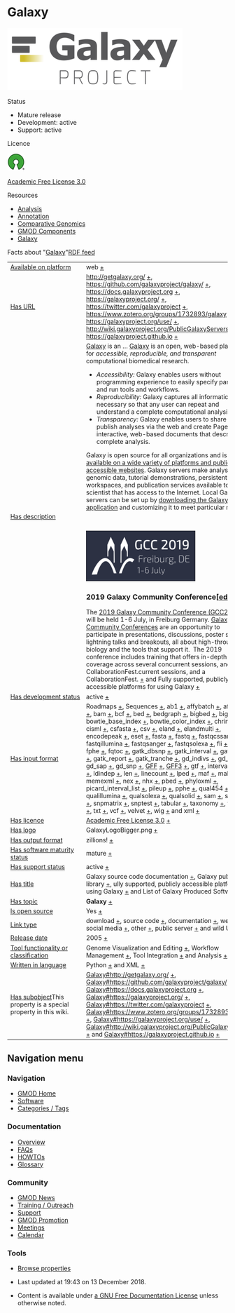 



<span id="top"></span>




# <span dir="auto">Galaxy</span>










<img
src="https://raw.githubusercontent.com/GMOD/gmod.github.io/main/mediawiki/images/thumb/c/c7/GalaxyLogoBigger.png/400px-GalaxyLogoBigger.png"
srcset="https://raw.githubusercontent.com/GMOD/gmod.github.io/main/mediawiki/images/thumb/c/c7/GalaxyLogoBigger.png/600px-GalaxyLogoBigger.png 1.5x, https://raw.githubusercontent.com/GMOD/gmod.github.io/main/mediawiki/images/thumb/c/c7/GalaxyLogoBigger.png/800px-GalaxyLogoBigger.png 2x"
width="400" height="142" alt="Galaxy logo" />



Status



- Mature release
- Development: active
- Support: active



Licence


<a href="http://opensource.org/" rel="nofollow"><img
src="https://raw.githubusercontent.com/GMOD/gmod.github.io/main/mediawiki/images/thumb/6/66/Osi_symbol.png/40px-Osi_symbol.png"
srcset="https://raw.githubusercontent.com/GMOD/gmod.github.io/main/mediawiki/images/thumb/6/66/Osi_symbol.png/60px-Osi_symbol.png 1.5x, https://raw.githubusercontent.com/GMOD/gmod.github.io/main/mediawiki/images/thumb/6/66/Osi_symbol.png/80px-Osi_symbol.png 2x"
width="40" height="39" alt="} is open source" /></a>



<a href="http://opensource.org/licenses/AFL-3.0" class="external text"
rel="nofollow">Academic Free License 3.0</a>



Resources




- [Analysis](Category%3AAnalysis "Category%3AAnalysis")
- [Annotation](Category%3AAnnotation "Category%3AAnnotation")
- [Comparative
  Genomics](Category%3AComparative_Genomics "Category%3AComparative Genomics")
- [GMOD Components](Category%3AGMOD_Components "Category%3AGMOD Components")
- [Galaxy](Category%3AGalaxy "Category%3AGalaxy")



<span class="smwfactboxhead">Facts about
"<span class="swmfactboxheadbrowse">[Galaxy](Special%253ABrowse/Galaxy "Special%253ABrowse/Galaxy")</span>"</span><span class="smwrdflink"><span class="rdflink">[RDF
feed](http://gmod.org/wiki/Special:ExportRDF/Galaxy "Special:ExportRDF/Galaxy")</span></span>

<table class="smwfacttable">
<colgroup>
<col style="width: 50%" />
<col style="width: 50%" />
</colgroup>
<tbody>
<tr class="odd row-odd">
<td class="smwpropname"><a href="Property%3AAvailable_on_platform"
title="Property:Available on platform">Available on platform</a></td>
<td class="smwprops">web <span class="smwsearch"><a
href="Special%3ASearchByProperty/Available-20on-20platform/web"
title="Special%3ASearchByProperty/Available-20on-20platform/web">+</a></span></td>
</tr>
<tr class="even row-even">
<td class="smwpropname"><a href="Property%3AHas_URL"
title="Property:Has URL">Has URL</a></td>
<td class="smwprops"><a href="http://getgalaxy.org/"
class="external free" rel="nofollow">http://getgalaxy.org/</a> <span
class="smwsearch"><a
href="Special%3ASearchByProperty/Has-20URL/http%3A-2F-2Fgetgalaxy.org-2F"
title="Special%3ASearchByProperty/Has-20URL/http%3A-2F-2Fgetgalaxy.org-2F">+</a></span>,
<a href="https://github.com/galaxyproject/galaxy/" class="external free"
rel="nofollow">https://github.com/galaxyproject/galaxy/</a> <span
class="smwsearch"><a
href="Special%3ASearchByProperty/Has-20URL/https%3A-2F-2Fgithub.com-2Fgalaxyproject-2Fgalaxy-2F"
title="Special%3ASearchByProperty/Has-20URL/https%3A-2F-2Fgithub.com-2Fgalaxyproject-2Fgalaxy-2F">+</a></span>,
<a href="https://docs.galaxyproject.org" class="external free"
rel="nofollow">https://docs.galaxyproject.org</a> <span
class="smwsearch"><a
href="Special%3ASearchByProperty/Has-20URL/https%3A-2F-2Fdocs.galaxyproject.org"
title="Special%3ASearchByProperty/Has-20URL/https%3A-2F-2Fdocs.galaxyproject.org">+</a></span>,
<a href="https://galaxyproject.org/" class="external free"
rel="nofollow">https://galaxyproject.org/</a> <span class="smwsearch"><a
href="Special%3ASearchByProperty/Has-20URL/https%3A-2F-2Fgalaxyproject.org-2F"
title="Special%3ASearchByProperty/Has-20URL/https%3A-2F-2Fgalaxyproject.org-2F">+</a></span>,
<a href="https://twitter.com/galaxyproject" class="external free"
rel="nofollow">https://twitter.com/galaxyproject</a> <span
class="smwsearch"><a
href="Special%3ASearchByProperty/Has-20URL/https%3A-2F-2Ftwitter.com-2Fgalaxyproject"
title="Special%3ASearchByProperty/Has-20URL/https%3A-2F-2Ftwitter.com-2Fgalaxyproject">+</a></span>,
<a href="https://www.zotero.org/groups/1732893/galaxy"
class="external free"
rel="nofollow">https://www.zotero.org/groups/1732893/galaxy</a> <span
class="smwsearch"><a
href="Special%3ASearchByProperty/Has-20URL/https%3A-2F-2Fwww.zotero.org-2Fgroups-2F1732893-2Fgalaxy"
title="Special%3ASearchByProperty/Has-20URL/https%3A-2F-2Fwww.zotero.org-2Fgroups-2F1732893-2Fgalaxy">+</a></span>,
<a href="https://galaxyproject.org/use/" class="external free"
rel="nofollow">https://galaxyproject.org/use/</a> <span
class="smwsearch"><a
href="Special%3ASearchByProperty/Has-20URL/https%3A-2F-2Fgalaxyproject.org-2Fuse-2F"
title="Special%3ASearchByProperty/Has-20URL/https%3A-2F-2Fgalaxyproject.org-2Fuse-2F">+</a></span>,
<a href="http://wiki.galaxyproject.org/PublicGalaxyServers"
class="external free"
rel="nofollow">http://wiki.galaxyproject.org/PublicGalaxyServers</a>
<span class="smwsearch"><a
href="Special%3ASearchByProperty/Has-20URL/http%3A-2F-2Fwiki.galaxyproject.org-2FPublicGalaxyServers"
title="Special%3ASearchByProperty/Has-20URL/http%3A-2F-2Fwiki.galaxyproject.org-2FPublicGalaxyServers">+</a></span>
and <a href="https://galaxyproject.github.io" class="external free"
rel="nofollow">https://galaxyproject.github.io</a> <span
class="smwsearch"><a
href="Special%3ASearchByProperty/Has-20URL/https%3A-2F-2Fgalaxyproject.github.io"
title="Special%3ASearchByProperty/Has-20URL/https%3A-2F-2Fgalaxyproject.github.io">+</a></span></td>
</tr>
<tr class="odd row-odd">
<td class="smwpropname"><a href="Property%3AHas_description"
title="Property:Has description">Has description</a></td>
<td class="smwprops"><a href="https://galaxyproject.org/"
class="external text" rel="nofollow">Galaxy</a> is an <span
class="smw-highlighter" data-type="2" data-state="persistent"
data-title="Information"><span class="smwtext"> … </span><span
class="smwttcontent"><a href="https://galaxyproject.org/"
class="external text" rel="nofollow">Galaxy</a> is an open, web-based
platform for <em>accessible, reproducible, and transparent</em>
computational biomedical research. </span></span>
<ul>
<li><em>Accessibility:</em> Galaxy enables users without programming
experience to easily specify parameters and run tools and
workflows.</li>
<li><em>Reproducibility:</em> Galaxy captures all information necessary
so that any user can repeat and understand a complete computational
analysis.</li>
<li><em>Transparency:</em> Galaxy enables users to share and publish
analyses via the web and create Pages--interactive, web-based documents
that describe a complete analysis.</li>
</ul>
<p>Galaxy is open source for all organizations and is <a
href="https://galaxyproject.org/use/" class="external text"
rel="nofollow">available on a wide variety of platforms and publicly
accessible websites</a>. Galaxy servers make analysis tools, genomic
data, tutorial demonstrations, persistent workspaces, and publication
services available to any scientist that has access to the Internet.
Local Galaxy servers can be set up by <a href="http://getgalaxy.org/"
class="external text" rel="nofollow">downloading the Galaxy
application</a> and customizing it to meet particular needs.</p>
<p><br />
</p>

<img
src="https://raw.githubusercontent.com/GMOD/gmod.github.io/main/mediawiki/images/thumb/e/ed/GCC2019Logo.png/250px-GCC2019Logo.png"
srcset="https://raw.githubusercontent.com/GMOD/gmod.github.io/main/mediawiki/images/e/ed/GCC2019Logo.png 1.5x, https://raw.githubusercontent.com/GMOD/gmod.github.io/main/mediawiki/images/e/ed/GCC2019Logo.png 2x"
width="250" height="115"
alt="link=https://galaxyproject.org/events/gcc2019/ 2019 Galaxy Community Conference" />

<h3 id="galaxy-community-conferenceedit"><span
id="2019_Galaxy_Community_Conference" class="mw-headline">2019 Galaxy
Community Conference</span><span class="mw-editsection"><span
class="mw-editsection-bracket">[</span><a
href="http://gmod.org/mediawiki/index.php?title=Galaxy&amp;action=edit&amp;section=1"
title="Edit section: 2019 Galaxy Community Conference">edit</a><span
class="mw-editsection-bracket">]</span></span></h3>
The <a href="https://galaxyproject.org/events/gcc2019"
class="external text" rel="nofollow">2019 Galaxy Community Conference
(GCC2019)</a> will be held 1-6 July, in Freiburg Germany. <a
href="https://galaxyproejct.org/gcc2" class="external text"
rel="nofollow">Galaxy Community Conferences</a> are an opportunity to
participate in presentations, discussions, poster sessions, lightning
talks and breakouts, all about high-throughput biology and the tools
that support it.  The 2019 conference includes training that offers
in-depth topic coverage across several concurrent sessions, and a
CollaborationFest.current sessions, and a CollaborationFest. <span
class="smwsearch"><a
href="http://gmod.org/mediawiki/index.php?title=Special%3ASearchByProperty&amp;x=Has-20description%2F-5Bhttps%3A-2F-2Fgalaxyproject.org-2F-20Galaxy-5D-20is-20an-20open%2C-20web-2Dbased-20platform-20for-20-27-27accessible%2C-20reproducible%2C-20and-20transparent-27-27-20computational-20biomedical-20research.-0A%2A-20-27-27Accessibility%3A-27-27-20Galaxy-20enables-20users-20without-20programming-20experience-20to-20easily-20specify-20parameters-20and-20run-20tools-20and-20workflows.-0A%2A-20-27-27Reproducibility%3A-27-27-20Galaxy-20captures-20all-20information-20necessary-20so-20that-20any-20user-20can-20repeat-20and-20understand-20a-20complete-20computational-20analysis.-0A%2A-20-27-27Transparency%3A-27-27-20Galaxy-20enables-20users-20to-20share-20and-20publish-20analyses-20via-20the-20web-20and-20create-20Pages-2D-2Dinteractive%2C-20web-2Dbased-20documents-20that-20describe-20a-20complete-20analysis.-0A-0AGalaxy-20is-20open-20source-20for-20all-20organizations-20and-20is-20-5Bhttps%3A-2F-2Fgalaxyproject.org-2Fuse-2F-20available-20on-20a-20wide-20variety-20of-20platforms-20and-20publicly-20accessible-20websites-5D.-20Galaxy-20servers-20make-20analysis-20tools%2C-20genomic-20data%2C-20tutorial-20demonstrations%2C-20persistent-20workspaces%2C-20and-20publication-20services-20available-20to-20any-20scientist-20that-20has-20access-20to-20the-20Internet.-20Local-20Galaxy-20servers-20can-20be-20set-20up-20by-20-5Bhttp%3A-2F-2Fgetgalaxy.org-2F-20downloading-20the-20Galaxy-20application-5D-20and-20customizing-20it-20to-20meet-20particular-20needs.-0A-0A-0A-5B-5BFile%3AGCC2019Logo.png-7Cleft-7C250px-7Clink%3Dhttps%3A-2F-2Fgalaxyproject.org-2Fevents-2Fgcc2019-2F-202019-20Galaxy-20Community-20Conference-5D-5D-0A-0A%3D%3D%3D-202019-20Galaxy-20Community-20Conference-20%3D%3D%3D-0A-0AThe-20-5Bhttps%3A-2F-2Fgalaxyproject.org-2Fevents-2Fgcc2019-202019-20Galaxy-20Community-20Conference-20%28GCC2019%29-5D-20will-20be-20held-201-2D6-20July%2C-20in-20Freiburg-20Germany.-20-5Bhttps%3A-2F-2Fgalaxyproejct.org-2Fgcc2-20Galaxy-20Community-20Conferences-5D-20are-20an-20opportunity-20to-20participate-20in-20presentations%2C-20discussions%2C-20poster-20sessions%2C-20lightning-20talks-20and-20breakouts%2C-20all-20about-20high-2Dthroughput-20biology-20and-20the-20tools-20that-20support-20it.-20%C2%A0The-202019-20conference-20includes-20training-20that-20offers-20in-2Ddepth-20topic-20coverage-20across-20several-20concurrent-20sessions%2C-20and-20a-20CollaborationFest."
class="external text" rel="nofollow">+</a></span> and Fully supported,
publicly accessible platforms for using Galaxy <span
class="smwsearch"><a
href="Special%3ASearchByProperty/Has-20description/Fully-20supported,-20publicly-20accessible-20platforms-20for-20using-20Galaxy"
title="Special%3ASearchByProperty/Has-20description/Fully-20supported,-20publicly-20accessible-20platforms-20for-20using-20Galaxy">+</a></span></td>
</tr>
<tr class="even row-even">
<td class="smwpropname"><a href="Property%3AHas_development_status"
title="Property:Has development status">Has development status</a></td>
<td class="smwprops">active <span class="smwsearch"><a
href="Special%3ASearchByProperty/Has-20development-20status/active"
title="Special%3ASearchByProperty/Has-20development-20status/active">+</a></span></td>
</tr>
<tr class="odd row-odd">
<td class="smwpropname"><a href="Property%3AHas_input_format"
title="Property:Has input format">Has input format</a></td>
<td class="smwprops">Roadmaps <span class="smwsearch"><a
href="Special%3ASearchByProperty/Has-20input-20format/Roadmaps"
title="Special%3ASearchByProperty/Has-20input-20format/Roadmaps">+</a></span>,
Sequences <span class="smwsearch"><a
href="Special%3ASearchByProperty/Has-20input-20format/Sequences"
title="Special%3ASearchByProperty/Has-20input-20format/Sequences">+</a></span>,
ab1 <span class="smwsearch"><a
href="Special%3ASearchByProperty/Has-20input-20format/ab1"
title="Special%3ASearchByProperty/Has-20input-20format/ab1">+</a></span>,
affybatch <span class="smwsearch"><a
href="Special%3ASearchByProperty/Has-20input-20format/affybatch"
title="Special%3ASearchByProperty/Has-20input-20format/affybatch">+</a></span>,
afg <span class="smwsearch"><a
href="Special%3ASearchByProperty/Has-20input-20format/afg"
title="Special%3ASearchByProperty/Has-20input-20format/afg">+</a></span>,
axt <span class="smwsearch"><a
href="Special%3ASearchByProperty/Has-20input-20format/axt"
title="Special%3ASearchByProperty/Has-20input-20format/axt">+</a></span>,
bam <span class="smwsearch"><a
href="Special%3ASearchByProperty/Has-20input-20format/bam"
title="Special%3ASearchByProperty/Has-20input-20format/bam">+</a></span>,
bcf <span class="smwsearch"><a
href="Special%3ASearchByProperty/Has-20input-20format/bcf"
title="Special%3ASearchByProperty/Has-20input-20format/bcf">+</a></span>,
bed <span class="smwsearch"><a
href="Special%3ASearchByProperty/Has-20input-20format/bed"
title="Special%3ASearchByProperty/Has-20input-20format/bed">+</a></span>,
bedgraph <span class="smwsearch"><a
href="Special%3ASearchByProperty/Has-20input-20format/bedgraph"
title="Special%3ASearchByProperty/Has-20input-20format/bedgraph">+</a></span>,
bigbed <span class="smwsearch"><a
href="Special%3ASearchByProperty/Has-20input-20format/bigbed"
title="Special%3ASearchByProperty/Has-20input-20format/bigbed">+</a></span>,
bigwig <span class="smwsearch"><a
href="Special%3ASearchByProperty/Has-20input-20format/bigwig"
title="Special%3ASearchByProperty/Has-20input-20format/bigwig">+</a></span>,
bowtie_base_index <span class="smwsearch"><a
href="Special%3ASearchByProperty/Has-20input-20format/bowtie_base_index"
title="Special%3ASearchByProperty/Has-20input-20format/bowtie base index">+</a></span>,
bowtie_color_index <span class="smwsearch"><a
href="Special%3ASearchByProperty/Has-20input-20format/bowtie_color_index"
title="Special%3ASearchByProperty/Has-20input-20format/bowtie color index">+</a></span>,
chrint <span class="smwsearch"><a
href="Special%3ASearchByProperty/Has-20input-20format/chrint"
title="Special%3ASearchByProperty/Has-20input-20format/chrint">+</a></span>,
cisml <span class="smwsearch"><a
href="Special%3ASearchByProperty/Has-20input-20format/cisml"
title="Special%3ASearchByProperty/Has-20input-20format/cisml">+</a></span>,
csfasta <span class="smwsearch"><a
href="Special%3ASearchByProperty/Has-20input-20format/csfasta"
title="Special%3ASearchByProperty/Has-20input-20format/csfasta">+</a></span>,
csv <span class="smwsearch"><a
href="Special%3ASearchByProperty/Has-20input-20format/csv"
title="Special%3ASearchByProperty/Has-20input-20format/csv">+</a></span>,
eland <span class="smwsearch"><a
href="Special%3ASearchByProperty/Has-20input-20format/eland"
title="Special%3ASearchByProperty/Has-20input-20format/eland">+</a></span>,
elandmulti <span class="smwsearch"><a
href="Special%3ASearchByProperty/Has-20input-20format/elandmulti"
title="Special%3ASearchByProperty/Has-20input-20format/elandmulti">+</a></span>,
encodepeak <span class="smwsearch"><a
href="Special%3ASearchByProperty/Has-20input-20format/encodepeak"
title="Special%3ASearchByProperty/Has-20input-20format/encodepeak">+</a></span>,
eset <span class="smwsearch"><a
href="Special%3ASearchByProperty/Has-20input-20format/eset"
title="Special%3ASearchByProperty/Has-20input-20format/eset">+</a></span>,
fasta <span class="smwsearch"><a
href="Special%3ASearchByProperty/Has-20input-20format/fasta"
title="Special%3ASearchByProperty/Has-20input-20format/fasta">+</a></span>,
fastq <span class="smwsearch"><a
href="Special%3ASearchByProperty/Has-20input-20format/fastq"
title="Special%3ASearchByProperty/Has-20input-20format/fastq">+</a></span>,
fastqcssanger <span class="smwsearch"><a
href="Special%3ASearchByProperty/Has-20input-20format/fastqcssanger"
title="Special%3ASearchByProperty/Has-20input-20format/fastqcssanger">+</a></span>,
fastqillumina <span class="smwsearch"><a
href="Special%3ASearchByProperty/Has-20input-20format/fastqillumina"
title="Special%3ASearchByProperty/Has-20input-20format/fastqillumina">+</a></span>,
fastqsanger <span class="smwsearch"><a
href="Special%3ASearchByProperty/Has-20input-20format/fastqsanger"
title="Special%3ASearchByProperty/Has-20input-20format/fastqsanger">+</a></span>,
fastqsolexa <span class="smwsearch"><a
href="Special%3ASearchByProperty/Has-20input-20format/fastqsolexa"
title="Special%3ASearchByProperty/Has-20input-20format/fastqsolexa">+</a></span>,
fli <span class="smwsearch"><a
href="Special%3ASearchByProperty/Has-20input-20format/fli"
title="Special%3ASearchByProperty/Has-20input-20format/fli">+</a></span>,
fped <span class="smwsearch"><a
href="Special%3ASearchByProperty/Has-20input-20format/fped"
title="Special%3ASearchByProperty/Has-20input-20format/fped">+</a></span>,
fphe <span class="smwsearch"><a
href="Special%3ASearchByProperty/Has-20input-20format/fphe"
title="Special%3ASearchByProperty/Has-20input-20format/fphe">+</a></span>,
fqtoc <span class="smwsearch"><a
href="Special%3ASearchByProperty/Has-20input-20format/fqtoc"
title="Special%3ASearchByProperty/Has-20input-20format/fqtoc">+</a></span>,
gatk_dbsnp <span class="smwsearch"><a
href="Special%3ASearchByProperty/Has-20input-20format/gatk_dbsnp"
title="Special%3ASearchByProperty/Has-20input-20format/gatk dbsnp">+</a></span>,
gatk_interval <span class="smwsearch"><a
href="Special%3ASearchByProperty/Has-20input-20format/gatk_interval"
title="Special%3ASearchByProperty/Has-20input-20format/gatk interval">+</a></span>,
gatk_recal <span class="smwsearch"><a
href="Special%3ASearchByProperty/Has-20input-20format/gatk_recal"
title="Special%3ASearchByProperty/Has-20input-20format/gatk recal">+</a></span>,
gatk_report <span class="smwsearch"><a
href="Special%3ASearchByProperty/Has-20input-20format/gatk_report"
title="Special%3ASearchByProperty/Has-20input-20format/gatk report">+</a></span>,
gatk_tranche <span class="smwsearch"><a
href="Special%3ASearchByProperty/Has-20input-20format/gatk_tranche"
title="Special%3ASearchByProperty/Has-20input-20format/gatk tranche">+</a></span>,
gd_indivs <span class="smwsearch"><a
href="Special%3ASearchByProperty/Has-20input-20format/gd_indivs"
title="Special%3ASearchByProperty/Has-20input-20format/gd indivs">+</a></span>,
gd_ped <span class="smwsearch"><a
href="Special%3ASearchByProperty/Has-20input-20format/gd_ped"
title="Special%3ASearchByProperty/Has-20input-20format/gd ped">+</a></span>,
gd_sap <span class="smwsearch"><a
href="Special%3ASearchByProperty/Has-20input-20format/gd_sap"
title="Special%3ASearchByProperty/Has-20input-20format/gd sap">+</a></span>,
gd_snp <span class="smwsearch"><a
href="Special%3ASearchByProperty/Has-20input-20format/gd_snp"
title="Special%3ASearchByProperty/Has-20input-20format/gd snp">+</a></span>,
<a href="GFF" title="GFF">GFF</a> <span class="smwsearch"><a
href="Special%3ASearchByProperty/Has-20input-20format/-5B-5BGFF-5D-5D"
title="Special%3ASearchByProperty/Has-20input-20format/-5B-5BGFF-5D-5D">+</a></span>,
<a href="GFF3" title="GFF3">GFF3</a> <span class="smwsearch"><a
href="Special%3ASearchByProperty/Has-20input-20format/-5B-5BGFF3-5D-5D"
title="Special%3ASearchByProperty/Has-20input-20format/-5B-5BGFF3-5D-5D">+</a></span>,
gtf <span class="smwsearch"><a
href="Special%3ASearchByProperty/Has-20input-20format/gtf"
title="Special%3ASearchByProperty/Has-20input-20format/gtf">+</a></span>,
interval <span class="smwsearch"><a
href="Special%3ASearchByProperty/Has-20input-20format/interval"
title="Special%3ASearchByProperty/Has-20input-20format/interval">+</a></span>,
lav <span class="smwsearch"><a
href="Special%3ASearchByProperty/Has-20input-20format/lav"
title="Special%3ASearchByProperty/Has-20input-20format/lav">+</a></span>,
ldindep <span class="smwsearch"><a
href="Special%3ASearchByProperty/Has-20input-20format/ldindep"
title="Special%3ASearchByProperty/Has-20input-20format/ldindep">+</a></span>,
len <span class="smwsearch"><a
href="Special%3ASearchByProperty/Has-20input-20format/len"
title="Special%3ASearchByProperty/Has-20input-20format/len">+</a></span>,
linecount <span class="smwsearch"><a
href="Special%3ASearchByProperty/Has-20input-20format/linecount"
title="Special%3ASearchByProperty/Has-20input-20format/linecount">+</a></span>,
lped <span class="smwsearch"><a
href="Special%3ASearchByProperty/Has-20input-20format/lped"
title="Special%3ASearchByProperty/Has-20input-20format/lped">+</a></span>,
maf <span class="smwsearch"><a
href="Special%3ASearchByProperty/Has-20input-20format/maf"
title="Special%3ASearchByProperty/Has-20input-20format/maf">+</a></span>,
malist <span class="smwsearch"><a
href="Special%3ASearchByProperty/Has-20input-20format/malist"
title="Special%3ASearchByProperty/Has-20input-20format/malist">+</a></span>,
memexml <span class="smwsearch"><a
href="Special%3ASearchByProperty/Has-20input-20format/memexml"
title="Special%3ASearchByProperty/Has-20input-20format/memexml">+</a></span>,
nex <span class="smwsearch"><a
href="Special%3ASearchByProperty/Has-20input-20format/nex"
title="Special%3ASearchByProperty/Has-20input-20format/nex">+</a></span>,
nhx <span class="smwsearch"><a
href="Special%3ASearchByProperty/Has-20input-20format/nhx"
title="Special%3ASearchByProperty/Has-20input-20format/nhx">+</a></span>,
pbed <span class="smwsearch"><a
href="Special%3ASearchByProperty/Has-20input-20format/pbed"
title="Special%3ASearchByProperty/Has-20input-20format/pbed">+</a></span>,
phyloxml <span class="smwsearch"><a
href="Special%3ASearchByProperty/Has-20input-20format/phyloxml"
title="Special%3ASearchByProperty/Has-20input-20format/phyloxml">+</a></span>,
picard_interval_list <span class="smwsearch"><a
href="Special%3ASearchByProperty/Has-20input-20format/picard_interval_list"
title="Special%3ASearchByProperty/Has-20input-20format/picard interval list">+</a></span>,
pileup <span class="smwsearch"><a
href="Special%3ASearchByProperty/Has-20input-20format/pileup"
title="Special%3ASearchByProperty/Has-20input-20format/pileup">+</a></span>,
pphe <span class="smwsearch"><a
href="Special%3ASearchByProperty/Has-20input-20format/pphe"
title="Special%3ASearchByProperty/Has-20input-20format/pphe">+</a></span>,
qual454 <span class="smwsearch"><a
href="Special%3ASearchByProperty/Has-20input-20format/qual454"
title="Special%3ASearchByProperty/Has-20input-20format/qual454">+</a></span>,
qualillumina <span class="smwsearch"><a
href="Special%3ASearchByProperty/Has-20input-20format/qualillumina"
title="Special%3ASearchByProperty/Has-20input-20format/qualillumina">+</a></span>,
qualsolexa <span class="smwsearch"><a
href="Special%3ASearchByProperty/Has-20input-20format/qualsolexa"
title="Special%3ASearchByProperty/Has-20input-20format/qualsolexa">+</a></span>,
qualsolid <span class="smwsearch"><a
href="Special%3ASearchByProperty/Has-20input-20format/qualsolid"
title="Special%3ASearchByProperty/Has-20input-20format/qualsolid">+</a></span>,
sam <span class="smwsearch"><a
href="Special%3ASearchByProperty/Has-20input-20format/sam"
title="Special%3ASearchByProperty/Has-20input-20format/sam">+</a></span>,
scf <span class="smwsearch"><a
href="Special%3ASearchByProperty/Has-20input-20format/scf"
title="Special%3ASearchByProperty/Has-20input-20format/scf">+</a></span>,
sff <span class="smwsearch"><a
href="Special%3ASearchByProperty/Has-20input-20format/sff"
title="Special%3ASearchByProperty/Has-20input-20format/sff">+</a></span>,
snpmatrix <span class="smwsearch"><a
href="Special%3ASearchByProperty/Has-20input-20format/snpmatrix"
title="Special%3ASearchByProperty/Has-20input-20format/snpmatrix">+</a></span>,
snptest <span class="smwsearch"><a
href="Special%3ASearchByProperty/Has-20input-20format/snptest"
title="Special%3ASearchByProperty/Has-20input-20format/snptest">+</a></span>,
tabular <span class="smwsearch"><a
href="Special%3ASearchByProperty/Has-20input-20format/tabular"
title="Special%3ASearchByProperty/Has-20input-20format/tabular">+</a></span>,
taxonomy <span class="smwsearch"><a
href="Special%3ASearchByProperty/Has-20input-20format/taxonomy"
title="Special%3ASearchByProperty/Has-20input-20format/taxonomy">+</a></span>,
twobit <span class="smwsearch"><a
href="Special%3ASearchByProperty/Has-20input-20format/twobit"
title="Special%3ASearchByProperty/Has-20input-20format/twobit">+</a></span>,
txt <span class="smwsearch"><a
href="Special%3ASearchByProperty/Has-20input-20format/txt"
title="Special%3ASearchByProperty/Has-20input-20format/txt">+</a></span>,
vcf <span class="smwsearch"><a
href="Special%3ASearchByProperty/Has-20input-20format/vcf"
title="Special%3ASearchByProperty/Has-20input-20format/vcf">+</a></span>,
velvet <span class="smwsearch"><a
href="Special%3ASearchByProperty/Has-20input-20format/velvet"
title="Special%3ASearchByProperty/Has-20input-20format/velvet">+</a></span>,
wig <span class="smwsearch"><a
href="Special%3ASearchByProperty/Has-20input-20format/wig"
title="Special%3ASearchByProperty/Has-20input-20format/wig">+</a></span>
and xml <span class="smwsearch"><a
href="Special%3ASearchByProperty/Has-20input-20format/xml"
title="Special%3ASearchByProperty/Has-20input-20format/xml">+</a></span></td>
</tr>
<tr class="even row-even">
<td class="smwpropname"><a href="Property%3AHas_licence"
title="Property:Has licence">Has licence</a></td>
<td class="smwprops"><a href="http://opensource.org/licenses/AFL-3.0"
class="external text" rel="nofollow">Academic Free License 3.0</a> <span
class="smwsearch"><a
href="Special%3ASearchByProperty/Has-20licence/-5Bhttp%3A-2F-2Fopensource.org-2Flicenses-2FAFL-2D3.0-20Academic-20Free-20License-203.0-5D"
title="Special%3ASearchByProperty/Has-20licence/-5Bhttp%3A-2F-2Fopensource.org-2Flicenses-2FAFL-2D3.0-20Academic-20Free-20License-203.0-5D">+</a></span></td>
</tr>
<tr class="odd row-odd">
<td class="smwpropname"><a href="Property%3AHas_logo"
title="Property:Has logo">Has logo</a></td>
<td class="smwprops">GalaxyLogoBigger.png <span class="smwsearch"><a
href="Special%3ASearchByProperty/Has-20logo/GalaxyLogoBigger.png"
title="Special%3ASearchByProperty/Has-20logo/GalaxyLogoBigger.png">+</a></span></td>
</tr>
<tr class="even row-even">
<td class="smwpropname"><a href="Property%3AHas_output_format"
title="Property:Has output format">Has output format</a></td>
<td class="smwprops">zillions! <span class="smwsearch"><a
href="Special%3ASearchByProperty/Has-20output-20format/zillions!"
title="Special%3ASearchByProperty/Has-20output-20format/zillions!">+</a></span></td>
</tr>
<tr class="odd row-odd">
<td class="smwpropname"><a href="Property%3AHas_software_maturity_status"
title="Property:Has software maturity status">Has software maturity
status</a></td>
<td class="smwprops">mature <span class="smwsearch"><a
href="Special%3ASearchByProperty/Has-20software-20maturity-20status/mature"
title="Special%3ASearchByProperty/Has-20software-20maturity-20status/mature">+</a></span></td>
</tr>
<tr class="even row-even">
<td class="smwpropname"><a href="Property%3AHas_support_status"
title="Property:Has support status">Has support status</a></td>
<td class="smwprops">active <span class="smwsearch"><a
href="Special%3ASearchByProperty/Has-20support-20status/active"
title="Special%3ASearchByProperty/Has-20support-20status/active">+</a></span></td>
</tr>
<tr class="odd row-odd">
<td class="smwpropname"><a href="Property%3AHas_title"
title="Property:Has title">Has title</a></td>
<td class="smwprops">Galaxy source code documentation <span
class="smwsearch"><a
href="Special%3ASearchByProperty/Has-20title/Galaxy-20source-20code-20documentation"
title="Special%3ASearchByProperty/Has-20title/Galaxy-20source-20code-20documentation">+</a></span>,
Galaxy publication library <span class="smwsearch"><a
href="Special%3ASearchByProperty/Has-20title/Galaxy-20publication-20library"
title="Special%3ASearchByProperty/Has-20title/Galaxy-20publication-20library">+</a></span>,
ully supported, publicly accessible platforms for using Galaxy <span
class="smwsearch"><a
href="Special%3ASearchByProperty/Has-20title/ully-20supported,-20publicly-20accessible-20platforms-20for-20using-20Galaxy"
title="Special%3ASearchByProperty/Has-20title/ully-20supported,-20publicly-20accessible-20platforms-20for-20using-20Galaxy">+</a></span>
and List of Galaxy Produced Software <span class="smwsearch"><a
href="Special%3ASearchByProperty/Has-20title/List-20of-20Galaxy-20Produced-20Software"
title="Special%3ASearchByProperty/Has-20title/List-20of-20Galaxy-20Produced-20Software">+</a></span></td>
</tr>
<tr class="even row-even">
<td class="smwpropname"><a href="Property%3AHas_topic"
title="Property:Has topic">Has topic</a></td>
<td class="smwprops"><strong>Galaxy</strong> <span class="smwsearch"><a
href="Special%3ASearchByProperty/Has-20topic/Galaxy"
title="Special%3ASearchByProperty/Has-20topic/Galaxy">+</a></span></td>
</tr>
<tr class="odd row-odd">
<td class="smwpropname"><a href="Property%3AIs_open_source"
title="Property:Is open source">Is open source</a></td>
<td class="smwprops">Yes <span class="smwsearch"><a
href="Special%3ASearchByProperty/Is-20open-20source/Yes"
title="Special%3ASearchByProperty/Is-20open-20source/Yes">+</a></span></td>
</tr>
<tr class="even row-even">
<td class="smwpropname"><a href="Property%3ALink_type"
title="Property:Link type">Link type</a></td>
<td class="smwprops">download <span class="smwsearch"><a
href="Special%3ASearchByProperty/Link-20type/download"
title="Special%3ASearchByProperty/Link-20type/download">+</a></span>,
source code <span class="smwsearch"><a
href="Special%3ASearchByProperty/Link-20type/source-20code"
title="Special%3ASearchByProperty/Link-20type/source-20code">+</a></span>,
documentation <span class="smwsearch"><a
href="Special%3ASearchByProperty/Link-20type/documentation"
title="Special%3ASearchByProperty/Link-20type/documentation">+</a></span>,
website <span class="smwsearch"><a
href="Special%3ASearchByProperty/Link-20type/website"
title="Special%3ASearchByProperty/Link-20type/website">+</a></span>,
social media <span class="smwsearch"><a
href="Special%3ASearchByProperty/Link-20type/social-20media"
title="Special%3ASearchByProperty/Link-20type/social-20media">+</a></span>,
other <span class="smwsearch"><a
href="Special%3ASearchByProperty/Link-20type/other"
title="Special%3ASearchByProperty/Link-20type/other">+</a></span>, public
server <span class="smwsearch"><a
href="Special%3ASearchByProperty/Link-20type/public-20server"
title="Special%3ASearchByProperty/Link-20type/public-20server">+</a></span>
and wild URL <span class="smwsearch"><a
href="Special%3ASearchByProperty/Link-20type/wild-20URL"
title="Special%3ASearchByProperty/Link-20type/wild-20URL">+</a></span></td>
</tr>
<tr class="odd row-odd">
<td class="smwpropname"><a href="Property%3ARelease_date"
title="Property:Release date">Release date</a></td>
<td class="smwprops">2005 <span class="smwsearch"><a
href="Special%3ASearchByProperty/Release-20date/2005"
title="Special%3ASearchByProperty/Release-20date/2005">+</a></span></td>
</tr>
<tr class="even row-even">
<td class="smwpropname"><a
href="Property%3ATool_functionality_or_classification"
title="Property:Tool functionality or classification">Tool functionality or
classification</a></td>
<td class="smwprops">Genome Visualization and Editing <span
class="smwsearch"><a
href="Special%3ASearchByProperty/Tool-20functionality-20or-20classification/Genome-20Visualization-20and-20Editing"
title="Special%3ASearchByProperty/Tool-20functionality-20or-20classification/Genome-20Visualization-20and-20Editing">+</a></span>,
Workflow Management <span class="smwsearch"><a
href="Special%3ASearchByProperty/Tool-20functionality-20or-20classification/Workflow-20Management"
title="Special%3ASearchByProperty/Tool-20functionality-20or-20classification/Workflow-20Management">+</a></span>,
Tool Integration <span class="smwsearch"><a
href="Special%3ASearchByProperty/Tool-20functionality-20or-20classification/Tool-20Integration"
title="Special%3ASearchByProperty/Tool-20functionality-20or-20classification/Tool-20Integration">+</a></span>
and Analysis <span class="smwsearch"><a
href="Special%3ASearchByProperty/Tool-20functionality-20or-20classification/Analysis"
title="Special%3ASearchByProperty/Tool-20functionality-20or-20classification/Analysis">+</a></span></td>
</tr>
<tr class="odd row-odd">
<td class="smwpropname"><a href="Property%3AWritten_in_language"
title="Property:Written in language">Written in language</a></td>
<td class="smwprops">Python <span class="smwsearch"><a
href="Special%3ASearchByProperty/Written-20in-20language/Python"
title="Special%3ASearchByProperty/Written-20in-20language/Python">+</a></span>
and XML <span class="smwsearch"><a
href="Special%3ASearchByProperty/Written-20in-20language/XML"
title="Special%3ASearchByProperty/Written-20in-20language/XML">+</a></span></td>
</tr>
<tr class="even row-even">
<td class="smwspecname"><span class="smw-highlighter" data-type="1"
data-state="inline" data-title="Property"><span class="smwbuiltin"><a
href="Property%3AHas_subobject" title="Property:Has subobject">Has
subobject</a></span><span class="smwttcontent">This property is a
special property in this wiki.</span></span></td>
<td class="smwspecs"><a href="Galaxy.1#http:.2F.2Fgetgalaxy.org.2F"
title="Galaxy">Galaxy#http://getgalaxy.org/</a> <span
class="smwsearch"><a
href="Special%3ASearchByProperty/Has-20subobject/Galaxy-23http%3A-2F-2Fgetgalaxy.org-2F"
title="Special%3ASearchByProperty/Has-20subobject/Galaxy-23http%3A-2F-2Fgetgalaxy.org-2F">+</a></span>,
<a href="Galaxy.1#https:.2F.2Fgithub.com.2Fgalaxyproject.2Fgalaxy.2F"
title="Galaxy">Galaxy#https://github.com/galaxyproject/galaxy/</a> <span
class="smwsearch"><a
href="Special%3ASearchByProperty/Has-20subobject/Galaxy-23https%3A-2F-2Fgithub.com-2Fgalaxyproject-2Fgalaxy-2F"
title="Special%3ASearchByProperty/Has-20subobject/Galaxy-23https%3A-2F-2Fgithub.com-2Fgalaxyproject-2Fgalaxy-2F">+</a></span>,
<a href="Galaxy.1#https:.2F.2Fdocs.galaxyproject.org"
title="Galaxy">Galaxy#https://docs.galaxyproject.org</a> <span
class="smwsearch"><a
href="Special%3ASearchByProperty/Has-20subobject/Galaxy-23https%3A-2F-2Fdocs.galaxyproject.org"
title="Special%3ASearchByProperty/Has-20subobject/Galaxy-23https%3A-2F-2Fdocs.galaxyproject.org">+</a></span>,
<a href="Galaxy.1#https:.2F.2Fgalaxyproject.org.2F"
title="Galaxy">Galaxy#https://galaxyproject.org/</a> <span
class="smwsearch"><a
href="Special%3ASearchByProperty/Has-20subobject/Galaxy-23https%3A-2F-2Fgalaxyproject.org-2F"
title="Special%3ASearchByProperty/Has-20subobject/Galaxy-23https%3A-2F-2Fgalaxyproject.org-2F">+</a></span>,
<a href="Galaxy.1#https:.2F.2Ftwitter.com.2Fgalaxyproject"
title="Galaxy">Galaxy#https://twitter.com/galaxyproject</a> <span
class="smwsearch"><a
href="Special%3ASearchByProperty/Has-20subobject/Galaxy-23https%3A-2F-2Ftwitter.com-2Fgalaxyproject"
title="Special%3ASearchByProperty/Has-20subobject/Galaxy-23https%3A-2F-2Ftwitter.com-2Fgalaxyproject">+</a></span>,
<a
href="Galaxy.1#https:.2F.2Fwww.zotero.org.2Fgroups.2F1732893.2Fgalaxy"
title="Galaxy">Galaxy#https://www.zotero.org/groups/1732893/galaxy</a>
<span class="smwsearch"><a
href="Special%3ASearchByProperty/Has-20subobject/Galaxy-23https%3A-2F-2Fwww.zotero.org-2Fgroups-2F1732893-2Fgalaxy"
title="Special%3ASearchByProperty/Has-20subobject/Galaxy-23https%3A-2F-2Fwww.zotero.org-2Fgroups-2F1732893-2Fgalaxy">+</a></span>,
<a href="Galaxy.1#https:.2F.2Fgalaxyproject.org.2Fuse.2F"
title="Galaxy">Galaxy#https://galaxyproject.org/use/</a> <span
class="smwsearch"><a
href="Special%3ASearchByProperty/Has-20subobject/Galaxy-23https%3A-2F-2Fgalaxyproject.org-2Fuse-2F"
title="Special%3ASearchByProperty/Has-20subobject/Galaxy-23https%3A-2F-2Fgalaxyproject.org-2Fuse-2F">+</a></span>,
<a
href="Galaxy.1#http:.2F.2Fwiki.galaxyproject.org.2FPublicGalaxyServers"
title="Galaxy">Galaxy#http://wiki.galaxyproject.org/PublicGalaxyServers</a>
<span class="smwsearch"><a
href="Special%3ASearchByProperty/Has-20subobject/Galaxy-23http%3A-2F-2Fwiki.galaxyproject.org-2FPublicGalaxyServers"
title="Special%3ASearchByProperty/Has-20subobject/Galaxy-23http%3A-2F-2Fwiki.galaxyproject.org-2FPublicGalaxyServers">+</a></span>
and <a href="Galaxy.1#https:.2F.2Fgalaxyproject.github.io"
title="Galaxy">Galaxy#https://galaxyproject.github.io</a> <span
class="smwsearch"><a
href="Special%3ASearchByProperty/Has-20subobject/Galaxy-23https%3A-2F-2Fgalaxyproject.github.io"
title="Special%3ASearchByProperty/Has-20subobject/Galaxy-23https%3A-2F-2Fgalaxyproject.github.io">+</a></span></td>
</tr>
</tbody>
</table>






## Navigation menu









### Navigation



- <span id="n-GMOD-Home">[GMOD Home](Main_Page)</span>
- <span id="n-Software">[Software](GMOD_Components)</span>
- <span id="n-Categories-.2F-Tags">[Categories /
  Tags](Categories)</span>




### Documentation



- <span id="n-Overview">[Overview](Overview)</span>
- <span id="n-FAQs">[FAQs](Category%3AFAQ)</span>
- <span id="n-HOWTOs">[HOWTOs](Category%3AHOWTO)</span>
- <span id="n-Glossary">[Glossary](Glossary)</span>




### Community



- <span id="n-GMOD-News">[GMOD News](GMOD_News)</span>
- <span id="n-Training-.2F-Outreach">[Training /
  Outreach](Training_and_Outreach)</span>
- <span id="n-Support">[Support](Support)</span>
- <span id="n-GMOD-Promotion">[GMOD Promotion](GMOD_Promotion)</span>
- <span id="n-Meetings">[Meetings](Meetings)</span>
- <span id="n-Calendar">[Calendar](Calendar)</span>




### Tools

- <span id="t-smwbrowselink"><a href="Special%253ABrowse/Galaxy" rel="smw-browse">Browse properties</a></span>



- <span id="footer-info-lastmod">Last updated at 19:43 on 13 December
  2018.</span>
<!-- - <span id="footer-info-viewcount">572,976 page views.</span> -->
- <span id="footer-info-copyright">Content is available under
  <a href="http://www.gnu.org/licenses/fdl-1.3.html" class="external"
  rel="nofollow">a GNU Free Documentation License</a> unless otherwise
  noted.</span>

<!-- -->



<!-- -->




